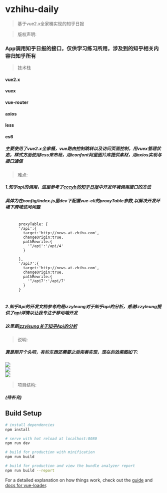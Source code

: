 # vzhihu-daily

> 基于vue2.x全家桶实现的知乎日报


>版权声明:
### App调用知乎日报的接口，仅供学习练习所用，涉及到的知乎相关内容归知乎所有

>技术栈

#### vue2.x
#### vuex
#### vue-router
#### axios
#### less
#### es6

##### 主要使用了vue2.x全家桶，vue路由控制跳转以及访问页面控制，用vuex管理状态，样式方面使用less来布局，用iconfont阿里图片库提供素材，用axios实现与接口通信

>难点:
##### 1.知乎api的调用，这里参考了[cccyb的知乎日报](https://github.com/cccyb/vue-zhihu-daily)中开发环境调用接口的方法
##### 具体为在config/index.js里dev下配置vue-cli的proxyTable参数,以解决开发环境下跨域访问问题
<pre>
   <code>
      proxyTable: {
      '/api':{
        target:'http://news-at.zhihu.com',
        changeOrigin:true,
        pathRewrite:{
          '^/api':'/api/4'
        }

      },
      '/api7':{
        target:'http://news-at.zhihu.com',
        changeOrigin:true,
        pathRewrite:{
          '^/api7':'/api/7'
        }
      }
   </code>  
</pre>

#####  2.知乎Api的开发文档参考的是izzyleung对于知乎api的分析，感谢izzyleung提供了api详情以让我专注于移动端开发<br/>
#####  这里是[izzyleung关于知乎Api的分析](https://github.com/izzyleung/ZhihuDailyPurify/wiki/%E7%9F%A5%E4%B9%8E%E6%97%A5%E6%8A%A5-API-%E5%88%86%E6%9E%90)


>说明:
##### 算是刚开个头吧，有些东西还需要之后完善实现，现在的效果图如下:<br/>
![](https://github.com/KomeijiLogi/vzhihu-daily/blob/master/gif/zhihu1.gif)<br/>
![](https://github.com/KomeijiLogi/vzhihu-daily/blob/master/gif/zhihu1.gif)<br/>
![](https://github.com/KomeijiLogi/vzhihu-daily/blob/master/gif/zhihu1.gif)<br/>

>项目结构:
##### (待补充)




## Build Setup

``` bash
# install dependencies
npm install

# serve with hot reload at localhost:8080
npm run dev

# build for production with minification
npm run build

# build for production and view the bundle analyzer report
npm run build --report
```

For a detailed explanation on how things work, check out the [guide](http://vuejs-templates.github.io/webpack/) and [docs for vue-loader](http://vuejs.github.io/vue-loader).
